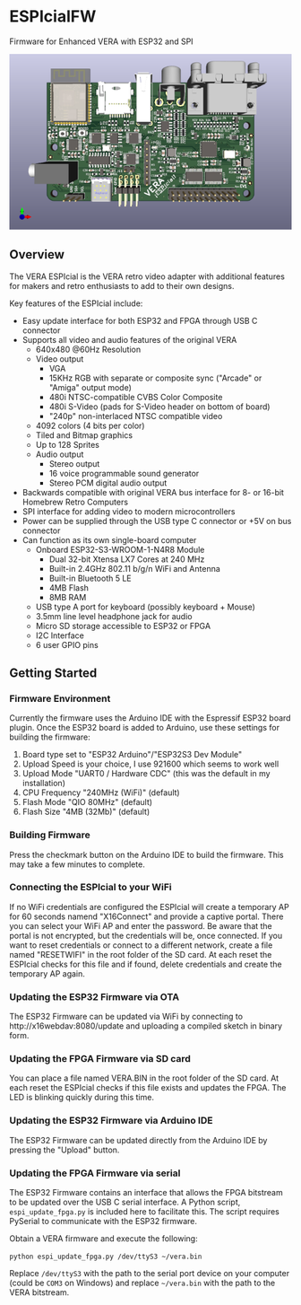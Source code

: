 # ESPIcialFW
Firmware for Enhanced VERA with ESP32 and SPI

![VERA ESPIcial 3D Render](Assets/VERA_ESPIcial_Render1.png)

## Overview

The VERA ESPIcial is the VERA retro video adapter with additional features for makers
and retro enthusiasts to add to their own designs.

Key features of the ESPIcial include:

* Easy update interface for both ESP32 and FPGA through USB C connector
* Supports all video and audio features of the original VERA
  * 640x480 @60Hz Resolution
  * Video output
    * VGA
	* 15KHz RGB with separate or composite sync ("Arcade" or "Amiga" output mode)
	* 480i NTSC-compatible CVBS Color Composite
	* 480i S-Video (pads for S-Video header on bottom of board)
	* "240p" non-interlaced NTSC compatible video
  * 4092 colors (4 bits per color)
  * Tiled and Bitmap graphics
  * Up to 128 Sprites
  * Audio output
      * Stereo output
      * 16 voice programmable sound generator
      * Stereo PCM digital audio output
* Backwards compatible with original VERA bus interface for 8- or 16-bit Homebrew Retro Computers
* SPI interface for adding video to modern microcontrollers
* Power can be supplied through the USB type C connector or +5V on bus connector
* Can function as its own single-board computer
  * Onboard ESP32-S3-WROOM-1-N4R8 Module 
    * Dual 32-bit Xtensa LX7 Cores at 240 MHz
	* Built-in 2.4GHz 802.11 b/g/n WiFi and Antenna
	* Built-in Bluetooth 5 LE
	* 4MB Flash
	* 8MB RAM
  * USB type A port for keyboard (possibly keyboard + Mouse)
  * 3.5mm line level headphone jack for audio
  * Micro SD storage accessible to ESP32 or FPGA
  * I2C Interface
  * 6 user GPIO pins

## Getting Started

### Firmware Environment

Currently the firmware uses the Arduino IDE with the Espressif ESP32 board plugin.
Once the ESP32 board is added to Arduino, use these settings for building the firmware:

1. Board type set to "ESP32 Arduino"/"ESP32S3 Dev Module"
2. Upload Speed is your choice, I use 921600 which seems to work well
3. Upload Mode "UART0 / Hardware CDC" (this was the default in my installation)
4. CPU Frequency "240MHz (WiFi)" (default)
5. Flash Mode "QIO 80MHz" (default)
6. Flash Size "4MB (32Mb)" (default)

### Building Firmware

Press the checkmark button on the Arduino IDE to build the firmware. This may take a few
minutes to complete.

### Connecting the ESPIcial to your WiFi

If no WiFi credentials are configured the ESPIcial will create a temporary AP for 60 seconds namend "X16Connect" and provide a captive portal. There you can select your WiFi AP and enter the password. Be aware that the portal is not encrypted, but the credentials will be, once connected.
If you want to reset credentials or connect to a different network, create a file named "RESETWIFI" in the root folder of the SD card.
At each reset the ESPIcial checks for this file and if found, delete credentials and create the temporary AP again.

### Updating the ESP32 Firmware via OTA

The ESP32 Firmware can be updated via WiFi by connecting to http://x16webdav:8080/update and uploading a compiled sketch in binary form.

### Updating the FPGA Firmware via SD card

You can place a file named VERA.BIN in the root folder of the SD card. At each reset the ESPIcial checks if this file exists and updates the FPGA.
The LED is blinking quickly during this time.

### Updating the ESP32 Firmware via Arduino IDE

The ESP32 Firmware can be updated directly from the Arduino IDE by pressing the "Upload" button.

### Updating the FPGA Firmware via serial

The ESP32 Firmware contains an interface that allows the FPGA bitstream to be updated over
the USB C serial interface. A Python script, `espi_update_fpga.py` is included here to facilitate
this. The script requires PySerial to communicate with the ESP32 firmware.

Obtain a VERA firmware and execute the following:

`python espi_update_fpga.py /dev/ttyS3 ~/vera.bin`

Replace `/dev/ttyS3` with the path to the serial port device on your computer (could be `COM3` on Windows) and replace `~/vera.bin` with the path to the VERA bitstream.
